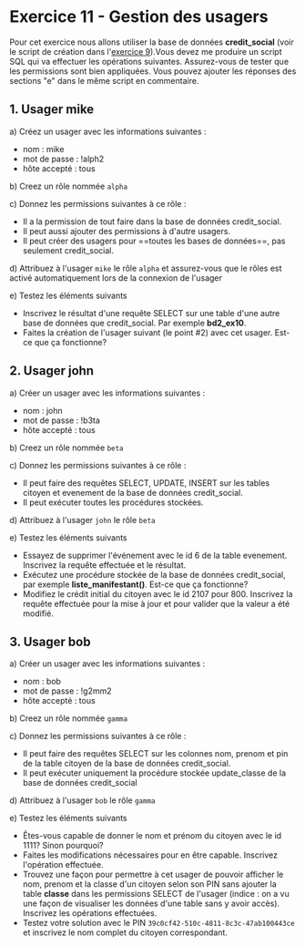 # Exercice 11 - Gestion des usagers

Pour cet exercice nous allons utiliser la base de données **credit_social** (voir le script de création dans l'[exercice 9](ex09_enonce.md)).Vous devez me produire un script SQL qui va effectuer les opérations suivantes. Assurez-vous de tester que les permissions sont bien appliquées. Vous pouvez ajouter les réponses des sections "e" dans le même script en commentaire.

## 1. Usager mike

a) Créez un usager avec les informations suivantes : 

- nom : mike
- mot de passe : !alph2
- hôte accepté : tous

b) Creez un rôle nommée `alpha`

c) Donnez les permissions suivantes à ce rôle : 

- Il a la permission de tout faire dans la base de données credit_social.
- Il peut aussi ajouter des permissions à d'autre usagers.
- Il peut créer des usagers pour ==toutes les bases de données==, pas seulement credit_social.

d) Attribuez à l'usager `mike` le rôle `alpha` et assurez-vous que le rôles est activé automatiquement lors de la connexion de l'usager

e) Testez les éléments suivants

- Inscrivez le résultat d'une requête SELECT sur une table d'une autre base de données que credit_social. Par exemple **bd2_ex10**.
- Faites la création de l'usager suivant (le point #2) avec cet usager. Est-ce que ça fonctionne?

## 2. Usager john

a) Créer un usager avec les informations suivantes : 

- nom : john
- mot de passe : !b3ta
- hôte accepté : tous

b) Creez un rôle nommée `beta`

c) Donnez les permissions suivantes à ce rôle : 

- Il peut faire des requêtes SELECT, UPDATE, INSERT sur les tables citoyen et evenement de la base de données credit_social.
- Il peut exécuter toutes les procédures stockées.

d) Attribuez à l'usager `john` le rôle `beta`

e) Testez les éléments suivants

- Essayez de supprimer l'événement avec le id 6 de la table evenement. Inscrivez la requête effectuée et le résultat.
- Exécutez une procédure stockée de la base de données credit_social, par exemple **liste_manifestant()**. Est-ce que ça fonctionne?
- Modifiez le crédit initial du citoyen avec le id 2107 pour 800. Inscrivez la requête effectuée pour la mise à jour et pour valider que la valeur a été modifié.

## 3. Usager bob

a) Créer un usager avec les informations suivantes : 

- nom : bob
- mot de passe : !g2mm2
- hôte accepté : tous

b) Creez un rôle nommée `gamma`

c) Donnez les permissions suivantes à ce rôle : 

- Il peut faire des requêtes SELECT sur les colonnes nom, prenom et pin de la table citoyen de la base de données credit_social.
- Il peut exécuter uniquement la procédure stockée update_classe de la base de données credit_social

d) Attribuez à l'usager `bob` le rôle `gamma`

e) Testez les éléments suivants

- Êtes-vous capable de donner le nom et prénom du citoyen avec le id 1111? Sinon pourquoi?
- Faites les modifications nécessaires pour en être capable. Inscrivez l'opération effectuée.
- Trouvez une façon pour permettre à cet usager de pouvoir afficher le nom, prenom et la classe d'un citoyen selon son PIN sans ajouter la table **classe** dans les permissions SELECT de l'usager (indice : on a vu une façon de visualiser les données d'une table sans y avoir accès). Inscrivez les opérations effectuées.
- Testez votre solution avec le PIN `39c0cf42-510c-4811-8c3c-47ab100443ce` et inscrivez le nom complet du citoyen correspondant.